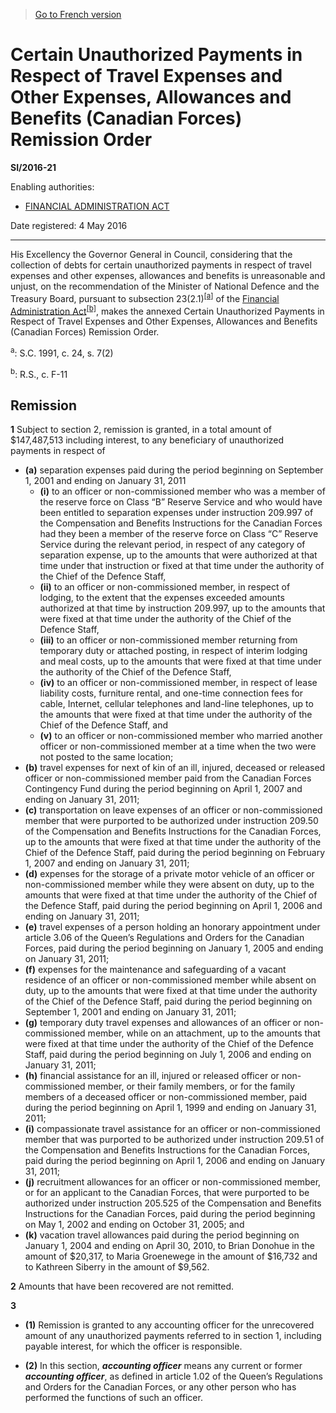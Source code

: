 > [Go to French version](/fr/Règlements/Textes%20réglementaires/2016/21.md)

# Certain Unauthorized Payments in Respect of Travel Expenses and Other Expenses, Allowances and Benefits (Canadian Forces) Remission Order

**SI/2016-21**

Enabling authorities: 
- [FINANCIAL ADMINISTRATION ACT](/en/Acts/Revised%20Statutes%20of%20Canada/F/F-11.md)

Date registered: 4 May 2016

----------

His Excellency the Governor General in Council, considering that the collection of debts for certain unauthorized payments in respect of travel expenses and other expenses, allowances and benefits is unreasonable and unjust, on the recommendation of the Minister of National Defence and the Treasury Board, pursuant to subsection 23(2.1)<sup><a href='#fn_3708_hq_11819'>[a]</a></sup> of the [Financial Administration Act](/en/Acts/Revised%20Statutes%20of%20Canada/F/F-11.md)<sup><a href='#fn_3708_hq_11820'>[b]</a></sup>, makes the annexed Certain Unauthorized Payments in Respect of Travel Expenses and Other Expenses, Allowances and Benefits (Canadian Forces) Remission Order.

<a name='fn_3708_hq_11819'><sup>a</sup></a>: S.C. 1991, c. 24, s. 7(2)<br />

<a name='fn_3708_hq_11820'><sup>b</sup></a>: R.S., c. F-11<br />




## Remission


**1** Subject to section 2, remission is granted, in a total amount of $147,487,513 including interest, to any beneficiary of unauthorized payments in respect of
- **(a)** separation expenses paid during the period beginning on September 1, 2001 and ending on January 31, 2011
	- **(i)** to an officer or non-commissioned member who was a member of the reserve force on Class “B” Reserve Service and who would have been entitled to separation expenses under instruction 209.997 of the Compensation and Benefits Instructions for the Canadian Forces had they been a member of the reserve force on Class “C” Reserve Service during the relevant period, in respect of any category of separation expense, up to the amounts that were authorized at that time under that instruction or fixed at that time under the authority of the Chief of the Defence Staff,
	- **(ii)** to an officer or non-commissioned member, in respect of lodging, to the extent that the expenses exceeded amounts authorized at that time by instruction 209.997, up to the amounts that were fixed at that time under the authority of the Chief of the Defence Staff,
	- **(iii)** to an officer or non-commissioned member returning from temporary duty or attached posting, in respect of interim lodging and meal costs, up to the amounts that were fixed at that time under the authority of the Chief of the Defence Staff,
	- **(iv)** to an officer or non-commissioned member, in respect of lease liability costs, furniture rental, and one-time connection fees for cable, Internet, cellular telephones and land-line telephones, up to the amounts that were fixed at that time under the authority of the Chief of the Defence Staff, and
	- **(v)** to an officer or non-commissioned member who married another officer or non-commissioned member at a time when the two were not posted to the same location;
- **(b)** travel expenses for next of kin of an ill, injured, deceased or released officer or non-commissioned member paid from the Canadian Forces Contingency Fund during the period beginning on April 1, 2007 and ending on January 31, 2011;
- **(c)** transportation on leave expenses of an officer or non-commissioned member that were purported to be authorized under instruction 209.50 of the Compensation and Benefits Instructions for the Canadian Forces, up to the amounts that were fixed at that time under the authority of the Chief of the Defence Staff, paid during the period beginning on February 1, 2007 and ending on January 31, 2011;
- **(d)** expenses for the storage of a private motor vehicle of an officer or non-commissioned member while they were absent on duty, up to the amounts that were fixed at that time under the authority of the Chief of the Defence Staff, paid during the period beginning on April 1, 2006 and ending on January 31, 2011;
- **(e)** travel expenses of a person holding an honorary appointment under article 3.06 of the Queen’s Regulations and Orders for the Canadian Forces, paid during the period beginning on January 1, 2005 and ending on January 31, 2011;
- **(f)** expenses for the maintenance and safeguarding of a vacant residence of an officer or non-commissioned member while absent on duty, up to the amounts that were fixed at that time under the authority of the Chief of the Defence Staff, paid during the period beginning on September 1, 2001 and ending on January 31, 2011;
- **(g)** temporary duty travel expenses and allowances of an officer or non-commissioned member, while on an attachment, up to the amounts that were fixed at that time under the authority of the Chief of the Defence Staff, paid during the period beginning on July 1, 2006 and ending on January 31, 2011;
- **(h)** financial assistance for an ill, injured or released officer or non-commissioned member, or their family members, or for the family members of a deceased officer or non-commissioned member, paid during the period beginning on April 1, 1999 and ending on January 31, 2011;
- **(i)** compassionate travel assistance for an officer or non-commissioned member that was purported to be authorized under instruction 209.51 of the Compensation and Benefits Instructions for the Canadian Forces, paid during the period beginning on April 1, 2006 and ending on January 31, 2011;
- **(j)** recruitment allowances for an officer or non-commissioned member, or for an applicant to the Canadian Forces, that were purported to be authorized under instruction 205.525 of the Compensation and Benefits Instructions for the Canadian Forces, paid during the period beginning on May 1, 2002 and ending on October 31, 2005; and
- **(k)** vacation travel allowances paid during the period beginning on January 1, 2004 and ending on April 30, 2010, to Brian Donohue in the amount of $20,317, to Maria Groenewege in the amount of $16,732 and to Kathreen Siberry in the amount of $9,562.



**2** Amounts that have been recovered are not remitted.



**3** 

- **(1)** Remission is granted to any accounting officer for the unrecovered amount of any unauthorized payments referred to in section 1, including payable interest, for which the officer is responsible.

- **(2)** In this section, ***accounting officer*** means any current or former ***accounting officer***, as defined in article 1.02 of the Queen’s Regulations and Orders for the Canadian Forces, or any other person who has performed the functions of such an officer.


